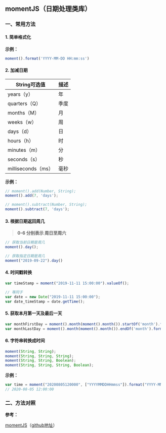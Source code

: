 ## momentJS（日期处理类库）

### 一、常用方法

#### 1. 简单格式化

**示例：**

```javascript
moment().format('YYYY-MM-DD HH:mm:ss')
```

#### 2. 加减日期

| String可选值     | 描述       |
| ------------     |:-----------|
|years（y）        |年          |
|quarters（Q）     |季度        |
|months（M）       |月          |
|weeks（w）        |周          |
|days（d）         |日          |
|hours（h）        |时          |
|minutes（m）      |分          |
|seconds（s）      |秒          |
|milliseconds（ms）|毫秒        |

**示例：**

```javascript
// moment().add(Number, String);
moment().add(7, 'days');

// moment().subtract(Number, String);
moment().subtract(7, 'days');
```

#### 3. 根据日期返回周几

> **0-6 分别表示 周日至周六**

```javascript
// 获取当前日期是周几
moment().day();

// 获取指定日期是周几
moment("2019-09-22").day()
```

#### 4. 时间戳转换

```javascript
var timeStamp = moment("2019-11-11 15:00:00").valueOf();

// 等同于
var date = new Date("2019-11-11 15:00:00");
var date_timeStamp = date.getTime();
```

#### 5. 获取本月第一天及最后一天

```javascript
var monthFirstDay = moment().month(moment().month()).startOf('month').format("YYYY-MM-DD");
var monthLastDay = moment().month(moment().month()).endOf('month').format("YYYY-MM-DD");
```

#### 6. 字符串转换成时间

```javascript
moment(String, String);
moment(String, String, String);
moment(String, String, Boolean);
moment(String, String, String, Boolean);
```

**示例：**

```javascript
var time = moment("20200805120000", ["YYYYMMDDHHmmss"]).format("YYYY-MM-DD HH:mm:ss");
// 2020-08-05 12:00:00
```

### 二、方法对照


**参考：**

[momentJS](http://momentjs.cn/)（[github地址](https://github.com/moment/moment)）
